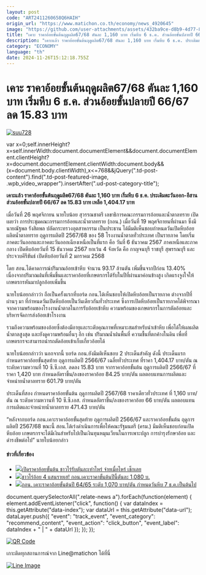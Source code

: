```yaml
---
layout: post
code: "ART2411260658Q6HAIH"
origin_url: "https://www.matichon.co.th/economy/news_4920645"
image: "https://github.com/user-attachments/assets/432ba9ce-d8b9-4d77-8d09-c2a526c3cc34"
title: "เคาะ ราคาอ้อยขั้นต้นฤดูผลิต67/68 ตันละ 1,160 บาท เริ่มหีบ 6 ธ.ค. ส่วนอ้อยขั้นปลายปี 66/67 ลด 15.83 บาท"
description: "เคาะแล้ว ราคาอ้อยขั้นต้นฤดูผลิต67/68 ตันละ 1,160 บาท เริ่มหีบ 6 ธ.ค. ประเดิมตะวันออก-อีสาน ส่วนอ้อยขั้นปลายปี 66/67 ลด 15.83 บาท เหลือ 1,404.17 บาท"
category: "ECONOMY"
language: "th"
date: 2024-11-26T15:12:18.755Z
---
```


# เคาะ ราคาอ้อยขั้นต้นฤดูผลิต67/68 ตันละ 1,160 บาท เริ่มหีบ 6 ธ.ค. ส่วนอ้อยขั้นปลายปี 66/67 ลด 15.83 บาท

[![](https://www.matichon.co.th/wp-content/uploads/2024/11/suu728.jpg "suu728")](https://www.matichon.co.th/wp-content/uploads/2024/11/suu728.jpg)

var x=0;self.innerHeight?x=self.innerWidth:document.documentElement&&document.documentElement.clientHeight?x=document.documentElement.clientWidth:document.body&&(x=document.body.clientWidth),x<=768&&jQuery(".td-post-content").find(".td-post-featured-image, .wpb\_video\_wrapper").insertAfter(".ud-post-category-title");

**เคาะแล้ว ราคาอ้อยขั้นต้นฤดูผลิต67/68 ตันละ 1,160 บาท เริ่มหีบ 6 ธ.ค. ประเดิมตะวันออก-อีสาน ส่วนอ้อยขั้นปลายปี 66/67 ลด 15.83 บาท เหลือ 1,404.17 บาท**

เมื่อวันที่ 26 พฤศจิกายน นายใบน้อย สุวรรณชาตรี เลขาธิการคณะกรรมการอ้อยและน้ำตาลทราย เปิดเผยว่า การประชุมคณะกรรมการอ้อยและน้ำตาลทราย (กอน.) เมื่อวันที่ 19 พฤศจิกายนที่ผ่านมา ซึ่งมีนายณัฐพล รังสิตพล ปลัดกระทรวงอุตสาหกรรม เป็นประธาน ได้มีมติเห็นชอบกำหนดวันเปิดหีบอ้อยผลิตน้ำตาลทราย ฤดูการผลิตปี 2567/68 ของ 58 โรงงานน้ำตาลทั่วประเทศ เป็นรายภาค โดยเริ่มภาคตะวันออกและภาคตะวันออกเฉียงเหนือเป็นที่แรก คือ วันที่ 6 ธันวาคม 2567 ภาคเหนือและภาคกลาง เปิดหีบอ้อยวันที่ 15 ธันวาคม 2567 ยกเว้น 4 จังหวัด คือ กาญจนบุรี ราชบุรี สุพรรณบุรี และประจวบคีรีขันธ์ เปิดหีบอ้อยวันที่ 2 มกราคม 2568

โดย สอน.ได้คาดการณ์ปริมาณอ้อยเข้าหีบ จำนวน 93.17 ล้านตัน เพิ่มขึ้นจากปีก่อน 13.40% เนื่องจากปริมาณฝนที่เพิ่มขึ้นและราคาอ้อยที่เกษตรกรได้รับในปีที่ผ่านมาค่อนข้างสูง เกิดแรงจูงใจให้เกษตรกรหันมาปลูกอ้อยเพิ่มขึ้น

นายใบน้อยกล่าวว่า ถือเป็นครั้งแรกที่บอร์ด กอน.ได้เห็นชอบให้เปิดหีบอ้อยเป็นรายภาค ต่างจากปีที่ผ่านๆ มา ที่กำหนดวันเปิดหีบอ้อยเป็นวันเดียวกันทั่วประเทศ ซึ่งการเปิดหีบอ้อยเป็นรายภาคได้พิจารณาจากความพร้อมของโรงงานน้ำตาลในการรับอ้อยเข้าหีบ ความพร้อมของเกษตรกรในการตัดอ้อยและบริหารจัดการส่งอ้อยเข้าโรงงาน

รวมถึงความพร้อมของอ้อยซึ่งต้องมีอายุและระดับคุณภาพที่เหมาะสมสำหรับนำเข้าหีบ เพื่อได้ให้ผลผลิตน้ำตาลสูงสุด และยังดูความพร้อมอื่นๆ อีก เช่น ปริมาณน้ำฝนพื้นที่ ความชื้นที่ตกค้างในดิน เพื่อที่เกษตรกรจะสามารถนำรถตัดอ้อยเข้าเก็บเกี่ยวอ้อยได้

นายใบน้อยกล่าวว่า นอกจากนี้ บอร์ด กอน.ยังมีมติเห็นชอบ 2 ประเด็นสำคัญ ดังนี้ ประเด็นแรก กำหนดราคาอ้อยขั้นสุดท้าย ฤดูการผลิตปี 2566/67 เฉลี่ยทั่วประเทศ ที่ราคา 1,404.17 บาท/ตัน ณ ระดับความหวานที่ 10 ซี.ซี.เอส. ลดลง 15.83 บาท จากราคาอ้อยขั้นต้น ฤดูการผลิตปี 2566/67 ที่ราคา 1,420 บาท กำหนดอัตราขึ้น/ลงของราคาอ้อย 84.25 บาท/ตัน ผลตอบแทนการผลิตและจำหน่ายน้ำตาลทราย 601.79 บาท/ตัน

ประเด็นที่สอง กำหนดราคาอ้อยขั้นต้น ฤดูการผลิตปี 2567/68 ราคาเดียวทั่วประเทศ ที่ 1,160 บาท/ตัน ณ ระดับความหวานที่ 10 ซี.ซี.เอส. กำหนดอัตราขึ้น/ลงของราคาอ้อย 66 บาท/ตัน ผลตอบแทนการผลิตและจำหน่ายน้ำตาลทราย 471.43 บาท/ตัน

“หลังจากบอร์ด กอน.เคาะราคาอ้อยขั้นสุดท้าย ฤดูการผลิตปี 2566/67 และราคาอ้อยขั้นต้น ฤดูการผลิตปี 2567/68 ขณะนี้ สอน.ได้เร่งดำเนินการเพื่อให้คณะรัฐมนตรี (ครม.) มีมติเห็นชอบก่อนเปิดหีบอ้อย เกษตรกรจะได้มีเงินสำหรับไปเป็นเงินทุนหมุนเวียนในการเพาะปลูก การบำรุงรักษาอ้อย และดำรงชีพต่อไป” นายใบน้อยกล่าว

#### ข่าวที่เกี่ยวข้อง

*   [![](https://www.matichon.co.th/wp-content/uploads/2022/09/ชาวไร่อ้อย-01.jpg)เปิดราคาอ้อยขั้นต้น ชาวไร่รับตันละเท่าไหร่ จ่ายเมื่อไหร่ เช็กเลย](https://www.matichon.co.th/economy/news_3880048)
*   [![](https://www.matichon.co.th/wp-content/uploads/2023/02/ณัฐพล-อ้อย.jpg)ชาวไร่อ้อย 4 แสนรายเฮ! กอน.เคาะราคาขั้นต้นปีนี้ตันละ 1,080 บ.](https://www.matichon.co.th/economy/news_3810718)
*   [![](https://www.matichon.co.th/wp-content/uploads/2021/03/ตัดอ้อย.jpg)กอน. เคาะราคาอ้อยขั้นต้นปี 64/65 ระดับ 1,070 บาท/ตัน กำหนดวันหีบ 7 ธ.ค.เป็นต้นไป](https://www.matichon.co.th/economy/news_3068862)

document.querySelectorAll(".relate-news a").forEach(function(element) { element.addEventListener("click", function() { var dataIndex = this.getAttribute("data-index"); var dataUrl = this.getAttribute("data-url"); dataLayer.push({ "event": "track\_event", "event\_category": "recommend\_content", "event\_action": "click\_button", "event\_label": dataIndex + " | " + dataUrl }); }); });

[![QR Code](https://www.matichon.co.th/wp-content/uploads/2023/07/wob1371z.jpg)](https://lin.ee/ht0nDxX)

เกาะติดทุกสถานการณ์จาก Line@matichon ได้ที่นี่

[![Line Image](https://www.matichon.co.th/wp-content/uploads/2023/07/th.png)](https://lin.ee/ht0nDxX)